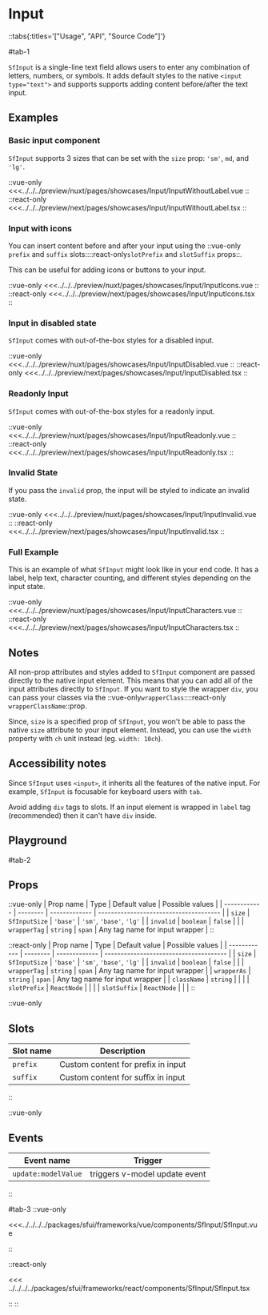 # Input

::tabs{:titles='["Usage", "API", "Source Code"]'}

#tab-1

`SfInput` is a single-line text field allows users to enter any combination of letters, numbers, or symbols. It adds default styles to the native `<input type="text">` and supports supports adding content before/after the text input.

<!-- todo -->
<!-- ::info
If you need to make this field required, it is crucial to communicate this intention clearly to your end users. You can find more information about [required form fields in our guide here](../blocks/FormFields).
:: -->

## Examples

### Basic input component

`SfInput` supports 3 sizes that can be set with the `size` prop: `'sm'`, `md`, and `'lg'`.

<Showcase showcase-name="Input/InputWithoutLabel" style="min-height:400px;">

::vue-only
<<<../../../preview/nuxt/pages/showcases/Input/InputWithoutLabel.vue
::
::react-only
<<<../../../preview/next/pages/showcases/Input/InputWithoutLabel.tsx
::
</Showcase>

### Input with icons

You can insert content before and after your input using the ::vue-only `prefix` and `suffix` slots::::react-only`slotPrefix` and `slotSuffix` props::.

This can be useful for adding icons or buttons to your input.

<Showcase showcase-name="Input/InputIcons">

::vue-only
<<<../../../preview/nuxt/pages/showcases/Input/InputIcons.vue
::
::react-only
<<<../../../preview/next/pages/showcases/Input/InputIcons.tsx
::
</Showcase>

### Input in disabled state

`SfInput` comes with out-of-the-box styles for a disabled input.

<Showcase showcase-name="Input/InputDisabled">

::vue-only
<<<../../../preview/nuxt/pages/showcases/Input/InputDisabled.vue
::
::react-only
<<<../../../preview/next/pages/showcases/Input/InputDisabled.tsx
::
</Showcase>

### Readonly Input

`SfInput` comes with out-of-the-box styles for a readonly input.

<Showcase showcase-name="Input/InputReadonly">

::vue-only
<<<../../../preview/nuxt/pages/showcases/Input/InputReadonly.vue
::
::react-only
<<<../../../preview/next/pages/showcases/Input/InputReadonly.tsx
::
</Showcase>

### Invalid State

If you pass the `invalid` prop, the input will be styled to indicate an invalid state.

<Showcase showcase-name="Input/InputInvalid">

::vue-only
<<<../../../preview/nuxt/pages/showcases/Input/InputInvalid.vue
::
::react-only
<<<../../../preview/next/pages/showcases/Input/InputInvalid.tsx
::
</Showcase>

### Full Example

This is an example of what `SfInput` might look like in your end code. It has a label, help text, character counting, and different styles depending on the input state.

<Showcase showcase-name="Input/InputCharacters">

::vue-only
<<<../../../preview/nuxt/pages/showcases/Input/InputCharacters.vue
::
::react-only
<<<../../../preview/next/pages/showcases/Input/InputCharacters.tsx
::
</Showcase>

## Notes

All non-prop attributes and styles added to `SfInput` component are passed directly to the native input element. This means that you can add all of the input attributes directly to `SfInput`. If you want to style the wrapper `div`, you can pass your classes via the ::vue-only`wrapperClass`::::react-only `wrapperClassName`::prop.

Since, `size` is a specified prop of `SfInput`, you won't be able to pass the native `size` attribute to your input element. Instead, you can use the `width` property with `ch` unit instead (eg. `width: 10ch`).

## Accessibility notes

Since `SfInput` uses `<input>`, it inherits all the features of the native input. For example, `SfInput` is focusable for keyboard users with `tab`.

Avoid adding `div` tags to slots. If an input element is wrapped in `label` tag (recommended) then it can't have `div` inside.

## Playground

<Generate style="height: 600px;"/>

#tab-2

## Props

::vue-only
| Prop name | Type | Default value | Possible values |
| ------------ | -------- | ------------- | -------------------------------------- |
| `size` | `SfInputSize` | `'base'` | `'sm'`, `'base'`, `'lg'` |
| `invalid` | `boolean` | `false` | |
| `wrapperTag` | `string` | `span` | Any tag name for input wrapper |
::

::react-only
| Prop name | Type | Default value | Possible values |
| ------------ | -------- | ------------- | -------------------------------------- |
| `size` | `SfInputSize` | `'base'` | `'sm'`, `'base'`, `'lg'` |
| `invalid` | `boolean` | `false` | |
| `wrapperTag` | `string` | `span` | Any tag name for input wrapper |
| `wrapperAs` | `string` | `span` | Any tag name for input wrapper |
| `className` | `string` | | |
| `slotPrefix` | `ReactNode` | | |
| `slotSuffix` | `ReactNode` | | |
::

::vue-only

## Slots

| Slot name | Description                        |
| --------- | ---------------------------------- |
| `prefix`  | Custom content for prefix in input |
| `suffix`  | Custom content for suffix in input |

::

::vue-only

## Events

| Event name          | Trigger                       |
| ------------------- | ----------------------------- |
| `update:modelValue` | triggers v-model update event |

::

#tab-3
::vue-only

<<<../../../../packages/sfui/frameworks/vue/components/SfInput/SfInput.vue

::

::react-only

<<< ../../../../packages/sfui/frameworks/react/components/SfInput/SfInput.tsx

::
::
